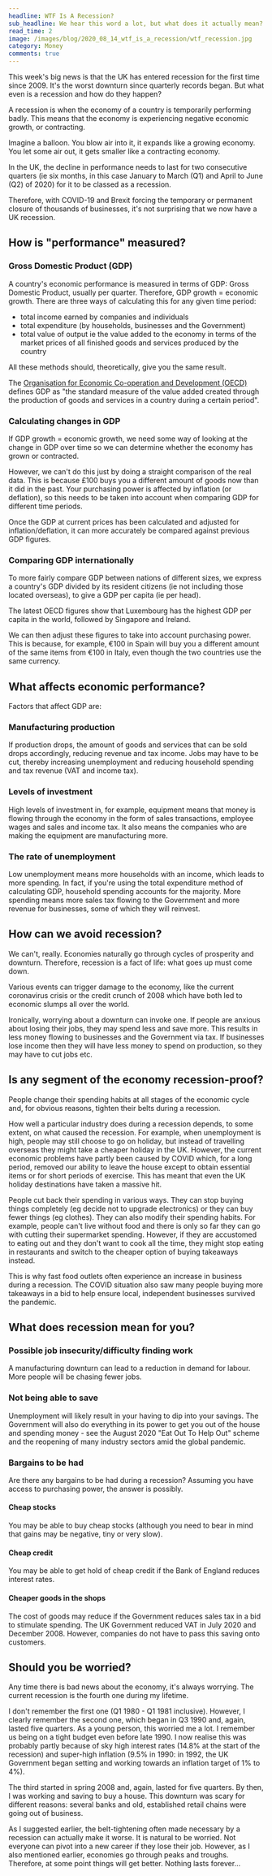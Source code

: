 ```yaml
---
headline: WTF Is A Recession?
sub_headline: We hear this word a lot, but what does it actually mean?
read_time: 2
image: /images/blog/2020_08_14_wtf_is_a_recession/wtf_recession.jpg
category: Money
comments: true
---
```


This week's big news is that the UK has entered recession for the first time since 2009.  It's the worst downturn since quarterly records began.  But what even is a recession and how do they happen?

A recession is when the economy of a country is temporarily performing badly.  This means that the economy is experiencing negative economic growth, or contracting.

Imagine a balloon.  You blow air into it, it expands like a growing economy.  You let some air out, it gets smaller like a contracting economy.

In the UK, the decline in performance needs to last for two consecutive quarters (ie six months, in this case January to March (Q1) and April to June (Q2) of 2020) for it to be classed as a recession.

Therefore, with COVID-19 and Brexit forcing the temporary or permanent closure of thousands of businesses, it's not surprising that we now have a UK recession.

## How is "performance" measured?

### Gross Domestic Product (GDP)

A country's economic performance is measured in terms of GDP: Gross Domestic Product, usually per quarter.  Therefore, GDP growth = economic growth.  There are three ways of calculating this for any given time period:

* total income earned by companies and individuals
* total expenditure (by households, businesses and the Government)
* total value of output ie the value added to the economy in terms of the market prices of all finished goods and services produced by the country

All these methods should, theoretically, give you the same result.

The [Organisation for Economic Co-operation and Development (OECD)](https://data.oecd.org/gdp/gross-domestic-product-gdp.htm) defines GDP as "the standard measure of the value added created through the production of goods and services in a country during a certain period".

### Calculating changes in GDP

If GDP growth = economic growth, we need some way of looking at the change in GDP over time so we can determine whether the economy has grown or contracted.

However, we can't do this just by doing a straight comparison of the real data.  This is because £100 buys you a different amount of goods now than it did in the past.  Your purchasing power is affected by inflation (or deflation), so this needs to be taken into account when comparing GDP for different time periods.

Once the GDP at current prices has been calculated and adjusted for inflation/deflation, it can more accurately be compared against previous GDP figures.

### Comparing GDP internationally

To more fairly compare GDP between nations of different sizes, we express a country's GDP divided by its resident citizens (ie not including those located overseas), to give a GDP per capita (ie per head).

The latest OECD figures show that Luxembourg has the highest GDP per capita in the world, followed by Singapore and Ireland.

We can then adjust these figures to take into account purchasing power.  This is because, for example, €100 in Spain will buy you a different amount of the same items from €100 in Italy, even though the two countries use the same currency.

## What affects economic performance?

Factors that affect GDP are:

### Manufacturing production

If production drops, the amount of goods and services that can be sold drops accordingly, reducing revenue and tax income.  Jobs may have to be cut, thereby increasing unemployment and reducing household spending and tax revenue (VAT and income tax).

### Levels of investment

High levels of investment in, for example, equipment means that money is flowing through the economy in the form of sales transactions, employee wages and sales and income tax.  It also means the companies who are making the equipment are manufacturing more.

### The rate of unemployment

Low unemployment means more households with an income, which leads to more spending.  In fact, if you're using the total expenditure method of calculating GDP, household spending accounts for the majority.  More spending means more sales tax flowing to the Government and more revenue for businesses, some of which they will reinvest.

## How can we avoid recession?

We can't, really.  Economies naturally go through cycles of prosperity and downturn.  Therefore, recession is a fact of life: what goes up must come down.

Various events can trigger damage to the economy, like the current coronavirus crisis or the credit crunch of 2008 which have both led to economic slumps all over the world.

Ironically, worrying about a downturn can invoke one.  If people are anxious about losing their jobs, they may spend less and save more.  This results in less money flowing to businesses and the Government via tax.  If businesses lose income then they will have less money to spend on production, so they may have to cut jobs etc.

## Is any segment of the economy recession-proof?

People change their spending habits at all stages of the economic cycle and, for obvious reasons, tighten their belts during a recession.

How well a particular industry does during a recession depends, to some extent, on what caused the recession.  For example, when unemployment is high, people may still choose to go on holiday, but instead of travelling overseas they might take a cheaper holiday in the UK.  However, the current economic problems have partly been caused by COVID which, for a long period, removed our ability to leave the house except to obtain essential items or for short periods of exercise.  This has meant that even the UK holiday destinations have taken a massive hit.

People cut back their spending in various ways.  They can stop buying things completely (eg decide not to upgrade electronics) or they can buy fewer things (eg clothes).  They can also modify their spending habits.  For example, people can't live without food and there is only so far they can go with cutting their supermarket spending.  However, if they are accustomed to eating out and they don't want to cook all the time, they might stop eating in restaurants and switch to the cheaper option of buying takeaways instead.

This is why fast food outlets often experience an increase in business during a recession.  The COVID situation also saw many people buying more takeaways in a bid to help ensure local, independent businesses survived the pandemic.

## What does recession mean for you?

### Possible job insecurity/difficulty finding work

A manufacturing downturn can lead to a reduction in demand for labour.  More people will be chasing fewer jobs.

### Not being able to save

Unemployment will likely result in your having to dip into your savings.  The Government will also do everything in its power to get you out of the house and spending money - see the August 2020 "Eat Out To Help Out" scheme and the reopening of many industry sectors amid the global pandemic.

### Bargains to be had

Are there any bargains to be had during a recession?  Assuming you have access to purchasing power, the answer is possibly.

#### Cheap stocks

You may be able to buy cheap stocks (although you need to bear in mind that gains may be negative, tiny or very slow).

#### Cheap credit

You may be able to get hold of cheap credit if the Bank of England reduces interest rates.

#### Cheaper goods in the shops

The cost of goods may reduce if the Government reduces sales tax in a bid to stimulate spending.  The UK Government reduced VAT in July 2020 and December 2008.  However, companies do not have to pass this saving onto customers.

## Should you be worried?

Any time there is bad news about the economy, it's always worrying.  The current recession is the fourth one during my lifetime.

I don't remember the first one (Q1 1980 - Q1 1981 inclusive).  However, I clearly remember the second one, which began in Q3 1990 and, again, lasted five quarters.  As a young person, this worried me a lot.  I remember us being on a tight budget even before late 1990.  I now realise this was probably partly because of sky high interest rates (14.8% at the start of the recession) and super-high inflation (9.5% in 1990: in 1992, the UK Government began setting and working towards an inflation target of 1% to 4%).

The third started in spring 2008 and, again, lasted for five quarters.  By then, I was working and saving to buy a house.  This downturn was scary for different reasons: several banks and old, established retail chains were going out of business.

As I suggested earlier, the belt-tightening often made necessary by a recession can actually make it worse.  It is natural to be worried.  Not everyone can pivot into a new career if they lose their job.  However, as I also mentioned earlier, economies go through peaks and troughs.  Therefore, at some point things will get better.  Nothing lasts forever...
